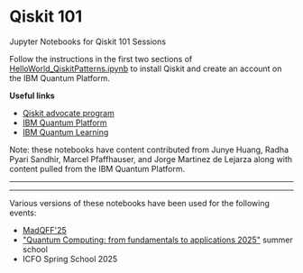 # Qiskit 101
Jupyter Notebooks for Qiskit 101 Sessions


Follow the instructions in the first two sections of [HelloWorld_QiskitPatterns.ipynb](https://github.com/quantum-kittens/Qiskit-101/blob/main/HelloWorld_QiskitPatterns.ipynb) to install Qiskit and create an account on the IBM Quantum Platform.

**Useful links**
- [Qiskit advocate program](https://www.ibm.com/quantum/community#advocates)
- [IBM Quantum Platform](https://quantum.cloud.ibm.com/)
- [IBM Quantum Learning](https://quantum.cloud.ibm.com/learning/en)


Note: these notebooks have content contributed from Junye Huang, Radha Pyari Sandhir, Marcel Pfaffhauser, and Jorge Martinez de Lejarza along with content pulled from the IBM Quantum Platform.

---
---

Various versions of these notebooks have been used for the following events:
- [MadQFF'25](https://uam-cpra.github.io/MadQFF25/)
- ["Quantum Computing: from fundamentals to applications 2025"](https://www.uik.eus/en/activity/quantum-computing-fundamentals-applications) summer school
- ICFO Spring School 2025
